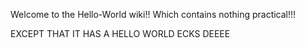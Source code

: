 Welcome to the Hello-World wiki!!
Which contains nothing practical!!!

EXCEPT THAT IT HAS A HELLO WORLD ECKS DEEEE